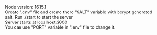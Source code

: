 Node version: 16.15.1  
Create ".env" file and create there "SALT" variable with bcrypt generated salt.
Run ./start to start the server  
Server starts at localhost:3000  
You can use "PORT" variable in ".env" file to change it.  